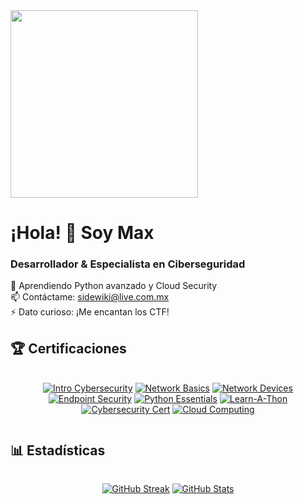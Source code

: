 <div align="left">
  <img src="https://media.giphy.com/media/qgQUggAC3Pfv687qPC/giphy.gif" width="300">
  <h1>¡Hola! 👋 Soy Max</h1>
  <h3>Desarrollador & Especialista en Ciberseguridad</h3>
  
  <p>
    🌱 Aprendiendo Python avanzado y Cloud Security<br>
    📫 Contáctame: <a href="mailto:sidewiki@live.com.mx">sidewiki@live.com.mx</a><br>
    ⚡ Dato curioso: ¡Me encantan los CTF!
  </p>
</div>

## 🏆 Certificaciones

<div align="center" style="display: grid; grid-template-columns: repeat(auto-fit, minmax(130px, 1fr)); gap: 15px; margin: 20px 0;">

[![Intro Cybersecurity](https://images.credly.com/size/150x150/images/af8c6b4e-fc31-47c4-8dcb-eb7a2065dc5b/I2CS__1_.png "Introduction to Cybersecurity")](https://www.credly.com/earner/earned/badge/12aef454-41a5-4f3a-b6a9-004d9cc50d87)
[![Network Basics](https://images.credly.com/size/150x150/images/5bdd6a39-3e03-4444-9510-ecff80c9ce79/image.png "Network Basics")](https://www.credly.com/earner/earned/badge/78d63ad2-3af8-4edf-bf64-2f7f117a2043)
[![Network Devices](https://images.credly.com/size/150x150/images/88316fe8-5651-4e61-a6be-5be1558f049e/image.png "Network Devices")](https://www.credly.com/earner/earned/badge/de25da45-fb52-410c-8b79-074a7be3ee50)
[![Endpoint Security](https://images.credly.com/size/150x150/images/0ca5f542-fb5e-4a22-9b7a-c1a1ce4c3db7/EndpointSecurity.png "Endpoint Security")](https://www.credly.com/badges/6afa15d9-5959-4be3-b82c-aaf0cb149a01/public_url)
[![Python Essentials](https://images.credly.com/size/150x150/images/68c0b94d-f6ac-40b1-a0e0-921439eb092e/image.png "Python Essentials")](https://www.credly.com/earner/earned/badge/f213d9f7-bb5f-4962-86e9-4f9c1a3247d1)
[![Learn-A-Thon](https://images.credly.com/size/150x150/images/b1395248-483c-48cd-b40d-7fe93837c37d/image.png "Learn-A-Thon")](https://www.credly.com/earner/earned/badge/fdd4555b-a8bd-4e4d-a689-bcf35702da9f)
[![Cybersecurity Cert](https://images.credly.com/size/150x150/images/be625773-6d9f-48c0-b530-81897b58b1bf/image.png "Cybersecurity")](https://www.credly.com/earner/earned/badge/6ac93697-8bf0-44f7-bdda-8b4d5d74b7a4)
[![Cloud Computing](https://images.credly.com/size/150x150/images/4dda8ae4-99ee-476c-bca3-6f0adbab42fe/image.png "Cloud Computing")](https://www.credly.com/earner/earned/badge/43d4202c-6d33-4966-bace-95fb068812dc)

</div>

## 📊 Estadísticas

<div align="center" style="display: flex; justify-content: center; gap: 20px; flex-wrap: wrap;">

[![GitHub Streak](https://streak-stats.demolab.com?user=Maxprogit&theme=dark&hide_border=true&border_radius=10)](https://git.io/streak-stats)
[![GitHub Stats](https://github-readme-stats.vercel.app/api?username=Maxprogit&show_icons=true&theme=radical&hide_border=true&border_radius=10)](https://github.com/anuraghazra/github-readme-stats)

</div>
